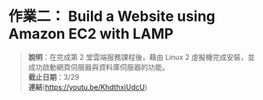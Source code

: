 # 作業二： Build a Website using Amazon EC2 with LAMP

> **說明**：在完成第 2 堂雲端服務課程後，藉由 Linux 2 虛擬機完成安裝，並成功啟動網頁伺服器與資料庫伺服器的功能。  
**截止日期**：3/29  
**連結**(https://youtu.be/KhdthxiUdcU)
